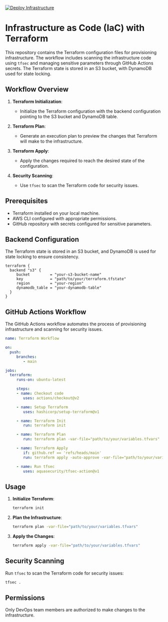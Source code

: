 [![Deploy Infrastructure](https://github.com/madilshahzad/infrastructure-provisioning/actions/workflows/infrastructure-provisioning.yaml/badge.svg)](https://github.com/madilshahzad/infrastructure-provisioning/actions/workflows/infrastructure-provisioning.yaml)
# Infrastructure as Code (IaC) with Terraform

This repository contains the Terraform configuration files for provisioning infrastructure. The workflow includes scanning the infrastructure code using `tfsec` and managing sensitive parameters through GitHub Actions secrets. The Terraform state is stored in an S3 bucket, with DynamoDB used for state locking.

## Workflow Overview

1. **Terraform Initialization**:
    - Initialize the Terraform configuration with the backend configuration pointing to the S3 bucket and DynamoDB table.

2. **Terraform Plan**:
    - Generate an execution plan to preview the changes that Terraform will make to the infrastructure.

3. **Terraform Apply**:
    - Apply the changes required to reach the desired state of the configuration.

4. **Security Scanning**:
    - Use `tfsec` to scan the Terraform code for security issues.

## Prerequisites

- Terraform installed on your local machine.
- AWS CLI configured with appropriate permissions.
- GitHub repository with secrets configured for sensitive parameters.

## Backend Configuration

The Terraform state is stored in an S3 bucket, and DynamoDB is used for state locking to ensure consistency.

```hcl
terraform {
  backend "s3" {
     bucket         = "your-s3-bucket-name"
     key            = "path/to/your/terraform.tfstate"
     region         = "your-region"
     dynamodb_table = "your-dynamodb-table"
  }
}
```

## GitHub Actions Workflow

The GitHub Actions workflow automates the process of provisioning infrastructure and scanning for security issues.

```yaml
name: Terraform Workflow

on:
  push:
     branches:
        - main

jobs:
  terraform:
     runs-on: ubuntu-latest

     steps:
     - name: Checkout code
        uses: actions/checkout@v2

     - name: Setup Terraform
        uses: hashicorp/setup-terraform@v1

     - name: Terraform Init
        run: terraform init

     - name: Terraform Plan
        run: terraform plan -var-file="path/to/your/variables.tfvars"

     - name: Terraform Apply
        if: github.ref == 'refs/heads/main'
        run: terraform apply -auto-approve -var-file="path/to/your/variables.tfvars"

     - name: Run tfsec
        uses: aquasecurity/tfsec-action@v1
```

## Usage

1. **Initialize Terraform**:
    ```sh
    terraform init
    ```

2. **Plan the Infrastructure**:
    ```sh
    terraform plan -var-file="path/to/your/variables.tfvars"
    ```

3. **Apply the Changes**:
    ```sh
    terraform apply -var-file="path/to/your/variables.tfvars"
    ```

## Security Scanning

Run `tfsec` to scan the Terraform code for security issues:
```sh
tfsec .
```

## Permissions

Only DevOps team members are authorized to make changes to the infrastructure.
